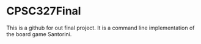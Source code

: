# CPSC327Final
This is a github for out final project. It is a command line implementation of the board game Santorini.
